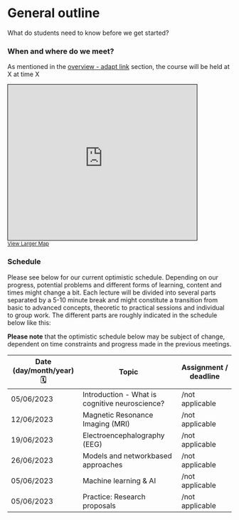 # General outline

What do students need to know before we get started?

### When and where do we meet?

As mentioned in the [overview - adapt link]() section, the course will be held at X at time X 

<iframe width="425" height="350" frameborder="0" scrolling="no" marginheight="0" marginwidth="0" src="https://www.openstreetmap.org/export/embed.html?bbox=8.661464452743532%2C50.12589530933526%2C8.67423176765442%2C50.130778644149046&amp;layer=mapnik&amp;marker=50.12833703902714%2C8.667848110198975" style="border: 1px solid black"></iframe><br/><small><a href="https://www.openstreetmap.org/?mlat=50.12834&amp;mlon=8.66785#map=17/50.12834/8.66785">View Larger Map</a></small>

### Schedule

Please see below for our current optimistic schedule. Depending on our progress, potential problems and different forms of learning, content and times might change a bit. Each lecture will be divided into several parts separated by a 5-10 minute break and might constitute a transition from basic to advanced concepts, theoretic to practical sessions and individual to group work. The different parts are roughly indicated in the schedule below like this:



**Please note** that the optimistic schedule below may be subject of change, dependent on time constraints and progress made in the previous meetings.  


| Date (day/month/year) 🗓         | Topic   | Assignment / deadline |
|--------------|-----------|------------|
| 05/06/2023 | Introduction - What is cognitive neuroscience? | /not applicable |
| 12/06/2023 | Magnetic Resonance Imaging (MRI) | /not applicable |
| 19/06/2023 | Electroencephalography (EEG)  | /not applicable |
| 26/06/2023 | Models and networkbased approaches | /not applicable |
| 05/06/2023 | Machine learning & AI | /not applicable |
| 05/06/2023 | Practice: Research proposals | /not applicable |


